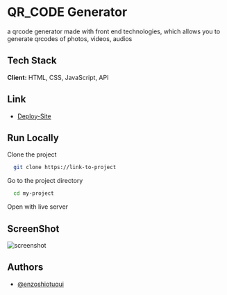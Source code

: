 
# QR_CODE Generator

a qrcode generator made with front end technologies, which allows you to generate qrcodes of photos, videos, audios 

## Tech Stack

**Client:** HTML, CSS, JavaScript, API


## Link

- [Deploy-Site](https://enzoshiotuqui.github.io/QR_CODE_GENERATOR/)

## Run Locally

Clone the project

```bash
  git clone https://link-to-project
```

Go to the project directory

```bash
  cd my-project
```

Open with live server



## ScreenShot

![screenshot](Screenshot_1.png)

## Authors

- [@enzoshiotuqui](https://github.com/EnzoShiotuqui)
